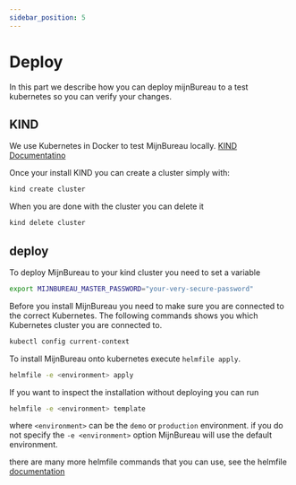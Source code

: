 ```yaml
---
sidebar_position: 5
---
```


# Deploy

In this part we describe how you can deploy mijnBureau to a test kubernetes so you can verify your changes.

## KIND

We use Kubernetes in Docker to test MijnBureau locally. [KIND Documentatino](https://kind.sigs.k8s.io)

Once your install KIND you can create a cluster simply with:

```bash
kind create cluster
```

When you are done with the cluster you can delete it

```bash
kind delete cluster
```

## deploy

To deploy MijnBureau to your kind cluster you need to set a variable

```bash
export MIJNBUREAU_MASTER_PASSWORD="your-very-secure-password"
```

Before you install MijnBureau you need to make sure you are connected to the correct Kubernetes. The following commands shows you which Kubernetes cluster you are connected to.

```bash
kubectl config current-context
```

To install MijnBureau onto kubernetes execute `helmfile apply`.

```bash
helmfile -e <environment> apply
```

If you want to inspect the installation without deploying you can run

```bash
helmfile -e <environment> template
```

where `<environment>` can be the `demo` or `production` environment. if you do not specify the `-e <environment>` option MijnBureau will use the default environment.

there are many more helmfile commands that you can use, see the helmfile [documentation](https://helmfile.readthedocs.io/en/latest/#cli-reference)
